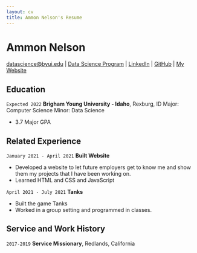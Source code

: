 ```yaml
---
layout: cv
title: Ammon Nelson's Resume
---
```

# Ammon Nelson

<div id="webaddress">
<a href="datascience@byui.edu">datascience@byui.edu</a>
| <a href="https://byuidatascience.github.io/development.html">Data Science Program</a>
| <a href="https://www.linkedin.com/groups/13537407/">LinkedIn</a>
| <a href="https://github.com/byuids-resumes">GitHub</a>
| <a href="https://ammonnelson.glitch.me">My Website</a>
</div>

## Education
`Expected 2022`
__Brigham Young University - Idaho__, Rexburg, ID
Major: Computer Science
Minor: Data Science
- 3.7 Major GPA


## Related Experience
`January 2021 - April 2021`
__Built Website__
- Developed a website to let future employers get to know me and show them my projects that I have been working on.
- Learned HTML and CSS and JavaScript

`April 2021 - July 2021`
__Tanks__

- Built the game Tanks 
- Worked in a group setting and programmed in classes.

## Service and Work History

`2017-2019`
__Service Missionary__, Redlands, California



<!-- ### Footer

Last updated: May 2013 -->


